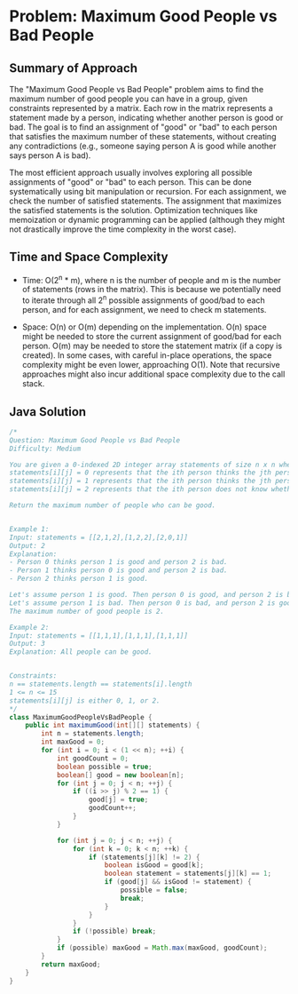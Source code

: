 # Problem: Maximum Good People vs Bad People

## Summary of Approach

The "Maximum Good People vs Bad People" problem aims to find the maximum number of good people you can have in a group, given constraints represented by a matrix.  Each row in the matrix represents a statement made by a person, indicating whether another person is good or bad.  The goal is to find an assignment of "good" or "bad" to each person that satisfies the maximum number of these statements, without creating any contradictions (e.g., someone saying person A is good while another says person A is bad).

The most efficient approach usually involves exploring all possible assignments of "good" or "bad" to each person. This can be done systematically using bit manipulation or recursion.  For each assignment, we check the number of satisfied statements. The assignment that maximizes the satisfied statements is the solution.  Optimization techniques like memoization or dynamic programming can be applied (although they might not drastically improve the time complexity in the worst case).


## Time and Space Complexity
- Time: O(2<sup>n</sup> * m), where n is the number of people and m is the number of statements (rows in the matrix).  This is because we potentially need to iterate through all 2<sup>n</sup> possible assignments of good/bad to each person, and for each assignment, we need to check m statements.

- Space: O(n) or O(m) depending on the implementation.  O(n) space might be needed to store the current assignment of good/bad for each person. O(m) may be needed to store the statement matrix (if a copy is created). In some cases, with careful in-place operations, the space complexity might be even lower, approaching O(1). Note that recursive approaches might also incur additional space complexity due to the call stack.

## Java Solution
```java
/*
Question: Maximum Good People vs Bad People
Difficulty: Medium

You are given a 0-indexed 2D integer array statements of size n x n where statements[i][j] represents the statement made by the ith person about the jth person.
statements[i][j] = 0 represents that the ith person thinks the jth person is bad.
statements[i][j] = 1 represents that the ith person thinks the jth person is good.
statements[i][j] = 2 represents that the ith person does not know whether the jth person is good or bad.

Return the maximum number of people who can be good.


Example 1:
Input: statements = [[2,1,2],[1,2,2],[2,0,1]]
Output: 2
Explanation:
- Person 0 thinks person 1 is good and person 2 is bad.
- Person 1 thinks person 0 is good and person 2 is bad.
- Person 2 thinks person 1 is good.

Let's assume person 1 is good. Then person 0 is good, and person 2 is bad.
Let's assume person 1 is bad. Then person 0 is bad, and person 2 is good.
The maximum number of good people is 2.

Example 2:
Input: statements = [[1,1,1],[1,1,1],[1,1,1]]
Output: 3
Explanation: All people can be good.


Constraints:
n == statements.length == statements[i].length
1 <= n <= 15
statements[i][j] is either 0, 1, or 2.
*/
class MaximumGoodPeopleVsBadPeople {
    public int maximumGood(int[][] statements) {
        int n = statements.length;
        int maxGood = 0;
        for (int i = 0; i < (1 << n); ++i) {
            int goodCount = 0;
            boolean possible = true;
            boolean[] good = new boolean[n];
            for (int j = 0; j < n; ++j) {
                if ((i >> j) % 2 == 1) {
                    good[j] = true;
                    goodCount++;
                }
            }

            for (int j = 0; j < n; ++j) {
                for (int k = 0; k < n; ++k) {
                    if (statements[j][k] != 2) {
                        boolean isGood = good[k];
                        boolean statement = statements[j][k] == 1;
                        if (good[j] && isGood != statement) {
                            possible = false;
                            break;
                        }
                    }
                }
                if (!possible) break;
            }
            if (possible) maxGood = Math.max(maxGood, goodCount);
        }
        return maxGood;
    }
}
```